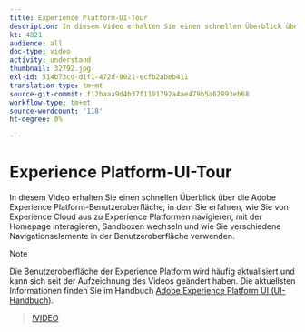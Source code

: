 ```yaml
---
title: Experience Platform-UI-Tour
description: In diesem Video erhalten Sie einen schnellen Überblick über die Adobe Experience Platform-Benutzeroberfläche, in der Sie erfahren, wie Sie von Experience Cloud aus zur Experience Platform navigieren, das Dashboard der Homepage, die Funktionen zur Aktivierung der Oberfläche, den Sandbox-Umschalter und die Navigationselemente.
kt: 4821
audience: all
doc-type: video
activity: understand
thumbnail: 32792.jpg
exl-id: 514b73cd-d1f1-472d-8021-ecfb2abeb411
translation-type: tm+mt
source-git-commit: f12baaa9d4b37f1101792a4ae479b5a62893eb68
workflow-type: tm+mt
source-wordcount: '118'
ht-degree: 0%

---
```


# Experience Platform-UI-Tour

In diesem Video erhalten Sie einen schnellen Überblick über die Adobe Experience Platform-Benutzeroberfläche, in dem Sie erfahren, wie Sie von Experience Cloud aus zu Experience Platformen navigieren, mit der Homepage interagieren, Sandboxen wechseln und wie Sie verschiedene Navigationselemente in der Benutzeroberfläche verwenden.

>[!NOTE]
>
>Die Benutzeroberfläche der Experience Platform wird häufig aktualisiert und kann sich seit der Aufzeichnung des Videos geändert haben. Die aktuellsten Informationen finden Sie im Handbuch [Adobe Experience Platform UI (UI-Handbuch](../ui-guide.md)).


>[!VIDEO](https://video.tv.adobe.com/v/32792?quality=12&learn=on)
